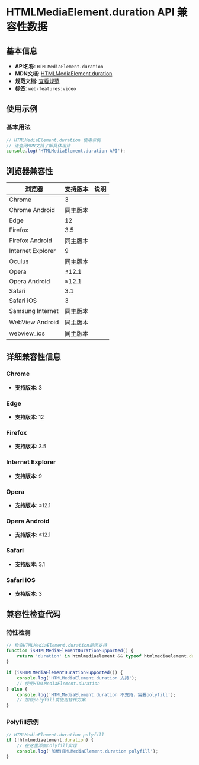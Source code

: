 # HTMLMediaElement.duration API 兼容性数据

## 基本信息

- **API名称**: `HTMLMediaElement.duration`
- **MDN文档**: [HTMLMediaElement.duration](https://developer.mozilla.org/docs/Web/API/HTMLMediaElement/duration)
- **规范文档**: [查看规范](https://html.spec.whatwg.org/multipage/media.html#dom-media-duration-dev)
- **标签**: `web-features:video`

## 使用示例

### 基本用法

```javascript
// HTMLMediaElement.duration 使用示例
// 请查阅MDN文档了解具体用法
console.log('HTMLMediaElement.duration API');
```

## 浏览器兼容性

| 浏览器 | 支持版本 | 说明 |
|--------|----------|------|
| Chrome | 3 |  |
| Chrome Android | 同主版本 |  |
| Edge | 12 |  |
| Firefox | 3.5 |  |
| Firefox Android | 同主版本 |  |
| Internet Explorer | 9 |  |
| Oculus | 同主版本 |  |
| Opera | ≤12.1 |  |
| Opera Android | ≤12.1 |  |
| Safari | 3.1 |  |
| Safari iOS | 3 |  |
| Samsung Internet | 同主版本 |  |
| WebView Android | 同主版本 |  |
| webview_ios | 同主版本 |  |

## 详细兼容性信息

### Chrome

- **支持版本**: 3

### Edge

- **支持版本**: 12

### Firefox

- **支持版本**: 3.5

### Internet Explorer

- **支持版本**: 9

### Opera

- **支持版本**: ≤12.1

### Opera Android

- **支持版本**: ≤12.1

### Safari

- **支持版本**: 3.1

### Safari iOS

- **支持版本**: 3

## 兼容性检查代码

### 特性检测

```javascript
// 检查HTMLMediaElement.duration是否支持
function isHTMLMediaElementDurationSupported() {
    return 'duration' in htmlmediaelement && typeof htmlmediaelement.duration === 'function';
}

if (isHTMLMediaElementDurationSupported()) {
    console.log('HTMLMediaElement.duration 支持');
    // 使用HTMLMediaElement.duration
} else {
    console.log('HTMLMediaElement.duration 不支持，需要polyfill');
    // 加载polyfill或使用替代方案
}
```

### Polyfill示例

```javascript
// HTMLMediaElement.duration polyfill
if (!htmlmediaelement.duration) {
    // 在这里添加polyfill实现
    console.log('加载HTMLMediaElement.duration polyfill');
}
```

